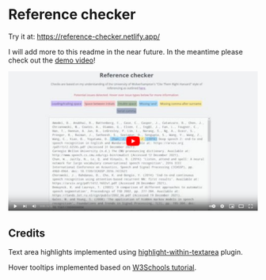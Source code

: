 # Reference checker

Try it at: https://reference-checker.netlify.app/

I will add more to this readme in the near future. In the meantime please check out the [demo video](https://youtu.be/UFPMFIrCqaw)!

<a href="https://youtu.be/UFPMFIrCqaw"><img src="site/img/youtube-screenshot.png"></img></a>

## Credits

Text area highlights implemented using [highlight-within-textarea](https://github.com/lonekorean/highlight-within-textarea) plugin.

Hover tooltips implemented based on [W3Schools tutorial](https://www.w3schools.com/css/css_tooltip.asp).